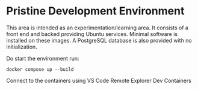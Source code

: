 # Pristine Development Environment

This area is intended as an experimentation/learning area.  It consists of a front end and backed providing Ubuntu services.  Minimal software is installed on these images.  A PostgreSQL database is also provided with no initialization.

Do start the environment run:
```
docker compose up --build
```

Connect to the containers using VS Code Remote Explorer Dev Containers
